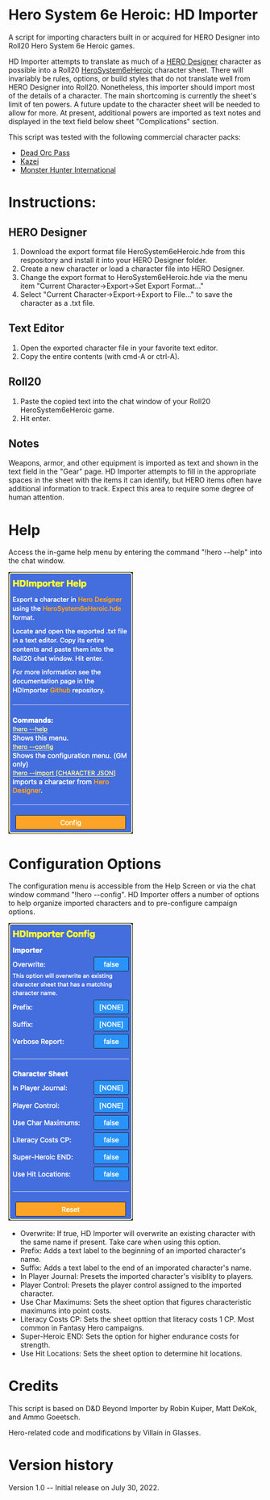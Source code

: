 # Hero System 6e Heroic: HD Importer
A script for importing characters built in or acquired for HERO Designer into Roll20 Hero System 6e Heroic games. 

HD Importer attempts to translate as much of a [HERO Designer](https://www.herogames.com/store/product/1-hero-designer/) character as possible into a Roll20 [HeroSystem6eHeroic](https://github.com/Roll20/roll20-character-sheets/blob/master/HeroSystem6eHeroic/README.md) character sheet. There will invariably be rules, options, or build styles that do not translate well from HERO Designer into Roll20. Nonetheless, this importer should import most of the details of a character. The main shortcoming is currently the sheet's limit of ten powers. A future update to the character sheet will be needed to allow for more. At present, additional powers are imported as text notes and displayed in the text field below sheet "Complications" section.

This script was tested with the following commercial character packs:
- [Dead Orc Pass](https://www.herogames.com/store/product/910-dead-orc-pass-mini-campaign-book-pdfhdc/)
- [Kazei](https://www.herogames.com/store/product/92-kazei-5-character-pack/)
- [Monster Hunter International](https://www.herogames.com/store/product/5-monster-hunter-international-character-pack/)

# Instructions:

## HERO Designer

1. Download the export format file HeroSystem6eHeroic.hde from this respository and install it into your HERO Designer folder.
2. Create a new character or load a character file into HERO Designer.
3. Change the export format to HeroSystem6eHeroic.hde via the menu item "Current Character->Export->Set Export Format..."
4. Select "Current Character->Export->Export to File..." to save the character as a .txt file.

## Text Editor
1. Open the exported character file in your favorite text editor.
2. Copy the entire contents (with cmd-A or ctrl-A).

## Roll20

1. Paste the copied text into the chat window of your Roll20 HeroSystem6eHeroic game.
2. Hit enter.

## Notes

Weapons, armor, and other equipment is imported as text and shown in the text field in the "Gear" page. HD Importer attempts to fill in the appropriate spaces in the sheet with the items it can identify, but HERO items often have additional information to track. Expect this area to require some degree of human attention.

# Help
Access the in-game help menu by entering the command "!hero --help" into the chat window.

![HelpMenu](/HeroSystem6eHeroic_HDImporter/images/HelpMenu.png)

# Configuration Options

The configuration menu is accessible from the Help Screen or via the chat window command "!hero --config". HD Importer offers a number of options to help organize imported characters and to pre-configure campaign options.

![HelpMenu](/HeroSystem6eHeroic_HDImporter/images/ConfigMenu.png)

- Overwrite: If true, HD Importer will overwrite an existing character with the same name if present. Take care when using this option.
- Prefix: Adds a text label to the beginning of an imported character's name.
- Suffix: Adds a text label to the end of an imporated character's name.
- In Player Journal: Presets the imported character's visiblity to players.
- Player Control: Presets the player control assigned to the imported character.
- Use Char Maximums: Sets the sheet option that figures characteristic maximums into point costs.
- Literacy Costs CP: Sets the sheet opttion that literacy costs 1 CP. Most common in Fantasy Hero campaigns.
- Super-Heroic END: Sets the option for higher endurance costs for strength.
- Use Hit Locations: Sets the sheet option to determine hit locations. 

# Credits
This script is based on D&D Beyond Importer by Robin Kuiper, Matt DeKok, and Ammo Goeetsch.

Hero-related code and modifications by Villain in Glasses.

# Version history
Version 1.0 -- Initial release on July 30, 2022.
